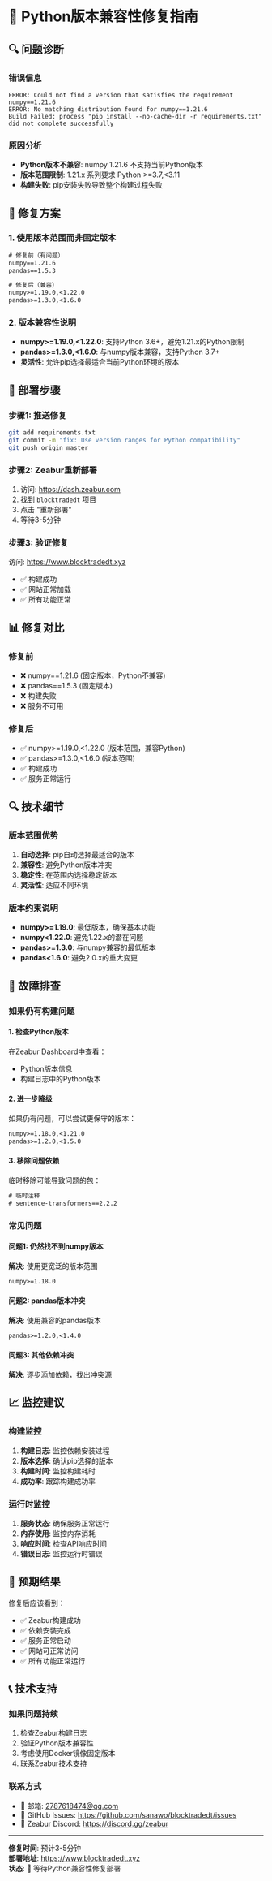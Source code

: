 # 🚨 Python版本兼容性修复指南

## 🔍 问题诊断

### 错误信息
```
ERROR: Could not find a version that satisfies the requirement numpy==1.21.6
ERROR: No matching distribution found for numpy==1.21.6
Build Failed: process "pip install --no-cache-dir -r requirements.txt" did not complete successfully
```

### 原因分析
- **Python版本不兼容**: numpy 1.21.6 不支持当前Python版本
- **版本范围限制**: 1.21.x 系列要求 Python >=3.7,<3.11
- **构建失败**: pip安装失败导致整个构建过程失败

## 🔧 修复方案

### 1. 使用版本范围而非固定版本
```txt
# 修复前（有问题）
numpy==1.21.6
pandas==1.5.3

# 修复后（兼容）
numpy>=1.19.0,<1.22.0
pandas>=1.3.0,<1.6.0
```

### 2. 版本兼容性说明
- **numpy>=1.19.0,<1.22.0**: 支持Python 3.6+，避免1.21.x的Python限制
- **pandas>=1.3.0,<1.6.0**: 与numpy版本兼容，支持Python 3.7+
- **灵活性**: 允许pip选择最适合当前Python环境的版本

## 🚀 部署步骤

### 步骤1: 推送修复
```bash
git add requirements.txt
git commit -m "fix: Use version ranges for Python compatibility"
git push origin master
```

### 步骤2: Zeabur重新部署
1. 访问: https://dash.zeabur.com
2. 找到 `blocktradedt` 项目
3. 点击 "重新部署"
4. 等待3-5分钟

### 步骤3: 验证修复
访问: https://www.blocktradedt.xyz
- ✅ 构建成功
- ✅ 网站正常加载
- ✅ 所有功能正常

## 📊 修复对比

### 修复前
- ❌ numpy==1.21.6 (固定版本，Python不兼容)
- ❌ pandas==1.5.3 (固定版本)
- ❌ 构建失败
- ❌ 服务不可用

### 修复后
- ✅ numpy>=1.19.0,<1.22.0 (版本范围，兼容Python)
- ✅ pandas>=1.3.0,<1.6.0 (版本范围)
- ✅ 构建成功
- ✅ 服务正常运行

## 🔍 技术细节

### 版本范围优势
1. **自动选择**: pip自动选择最适合的版本
2. **兼容性**: 避免Python版本冲突
3. **稳定性**: 在范围内选择稳定版本
4. **灵活性**: 适应不同环境

### 版本约束说明
- **numpy>=1.19.0**: 最低版本，确保基本功能
- **numpy<1.22.0**: 避免1.22.x的潜在问题
- **pandas>=1.3.0**: 与numpy兼容的最低版本
- **pandas<1.6.0**: 避免2.0.x的重大变更

## 🐛 故障排查

### 如果仍有构建问题

#### 1. 检查Python版本
在Zeabur Dashboard中查看：
- Python版本信息
- 构建日志中的Python版本

#### 2. 进一步降级
如果仍有问题，可以尝试更保守的版本：
```txt
numpy>=1.18.0,<1.21.0
pandas>=1.2.0,<1.5.0
```

#### 3. 移除问题依赖
临时移除可能导致问题的包：
```txt
# 临时注释
# sentence-transformers==2.2.2
```

### 常见问题

#### 问题1: 仍然找不到numpy版本
**解决**: 使用更宽泛的版本范围
```txt
numpy>=1.18.0
```

#### 问题2: pandas版本冲突
**解决**: 使用兼容的pandas版本
```txt
pandas>=1.2.0,<1.4.0
```

#### 问题3: 其他依赖冲突
**解决**: 逐步添加依赖，找出冲突源

## 📈 监控建议

### 构建监控
1. **构建日志**: 监控依赖安装过程
2. **版本选择**: 确认pip选择的版本
3. **构建时间**: 监控构建耗时
4. **成功率**: 跟踪构建成功率

### 运行时监控
1. **服务状态**: 确保服务正常运行
2. **内存使用**: 监控内存消耗
3. **响应时间**: 检查API响应时间
4. **错误日志**: 监控运行时错误

## 🎯 预期结果

修复后应该看到：
- ✅ Zeabur构建成功
- ✅ 依赖安装完成
- ✅ 服务正常启动
- ✅ 网站可正常访问
- ✅ 所有功能正常运行

## 📞 技术支持

### 如果问题持续
1. 检查Zeabur构建日志
2. 验证Python版本兼容性
3. 考虑使用Docker镜像固定版本
4. 联系Zeabur技术支持

### 联系方式
- 📧 邮箱: 2787618474@qq.com
- 🐛 GitHub Issues: https://github.com/sanawo/blocktradedt/issues
- 💬 Zeabur Discord: https://discord.gg/zeabur

---

**修复时间**: 预计3-5分钟  
**部署地址**: https://www.blocktradedt.xyz  
**状态**: 🚨 等待Python兼容性修复部署
